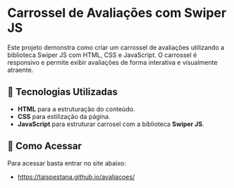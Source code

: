 ﻿# Carrossel de Avaliações com Swiper JS

Este projeto demonstra como criar um carrossel de avaliações utilizando a biblioteca Swiper JS com HTML, CSS e JavaScript. O carrossel é responsivo e permite exibir avaliações de forma interativa e visualmente atraente.

## 🚀 Tecnologias Utilizadas

- **HTML** para a estruturação do conteúdo.
- **CSS** para estilização da página.
- **JavaScript** para estruturar carrosel com a biblioteca **Swiper JS**.

## 🚀 Como Acessar 

Para acessar basta entrar no site abaixo:
- https://taispestana.github.io/avaliacoes/
